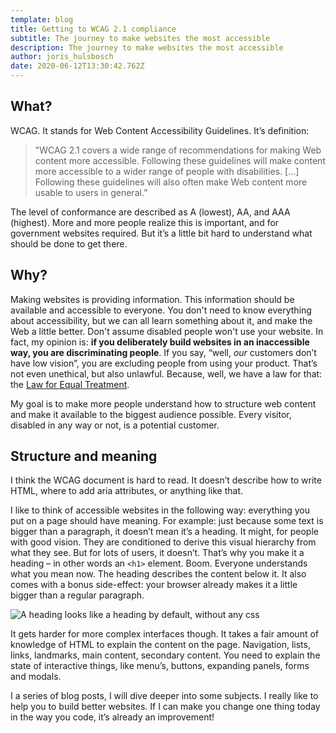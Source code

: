 ```yaml
---
template: blog
title: Getting to WCAG 2.1 compliance
subtitle: The journey to make websites the most accessible
description: The journey to make websites the most accessible
author: joris_hulsbosch
date: 2020-06-12T13:30:42.762Z
---
```


## What?

WCAG. It stands for Web Content Accessibility Guidelines. It’s definition:

> "WCAG 2.1 covers a wide range of recommendations for making Web content more accessible. Following these guidelines will make content more accessible to a wider range of people with disabilities. […] Following these guidelines will also often make Web content more usable to users in general.”

The level of conformance are described as A (lowest), AA, and AAA (highest). More and more people realize this is important, and for government websites required. But it’s a little bit hard to understand what should be done to get there.

## Why?

Making websites is providing information. This information should be available and accessible to everyone. You don't need to know everything about accessibility, but we can all learn something about it, and make the Web a little better. Don't assume disabled people won't use your website. In fact, my opinion is: **if you deliberately build websites in an inaccessible way, you are discriminating people**. If you say, “well, _our_ customers don’t have low vision”, you are excluding people from using your product. That’s not even unethical, but also unlawful. Because, well, we have a law for that: the [Law for Equal Treatment](https://wetten.overheid.nl/BWBR0006502/2015-07-01).

My goal is to make more people understand how to structure web content and make it available to the biggest audience possible. Every visitor, disabled in any way or not, is a potential customer.

## Structure and meaning

I think the WCAG document is hard to read. It doesn’t describe how to write HTML, where to add aria attributes, or anything like that.

I like to think of accessible websites in the following way: everything you put on a page should have meaning. For example: just because some text is bigger than a paragraph, it doesn’t mean it’s a heading. It might, for people with good vision. They are conditioned to derive this visual hierarchy from what they see. But for lots of users, it doesn’t. That’s why you make it a heading – in other words an `<h1>` element. Boom. Everyone understands what you mean now. The heading describes the content below it. It also comes with a bonus side-effect: your browser already makes it a little bigger than a regular paragraph.

![A heading looks like a heading by default, without any css](blog/Pasted_Graphic.png)

It gets harder for more complex interfaces though. It takes a fair amount of knowledge of HTML to explain the content on the page. Navigation, lists, links, landmarks, main content, secondary content. You need to explain the state of interactive things, like menu’s, buttons, expanding panels, forms and modals.

I a series of blog posts, I will dive deeper into some subjects. I really like to help you to build better websites. If I can make you change one thing today in the way you code, it’s already an improvement!
